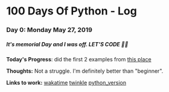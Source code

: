 # 100 Days Of Python - Log

### Day 0: Monday May 27, 2019
##### It's memorial Day and I was off. LET'S CODE 👩‍💻

**Today's Progress**: did the first 2 examples from [this place](https://www.w3resource.com/python-exercises/python-basic-exercises.php)

**Thoughts:** Not a struggle. I'm definitely better than "beginner".

**Links to work:** 
[wakatime](https://wakatime.com/dashboard/day?date=2019-05-27)
[twinkle](https://github.com/bekabug/learningpython/blob/master/twinkle.py)
[python_version](https://github.com/bekabug/learningpython/blob/master/python_version.py)
